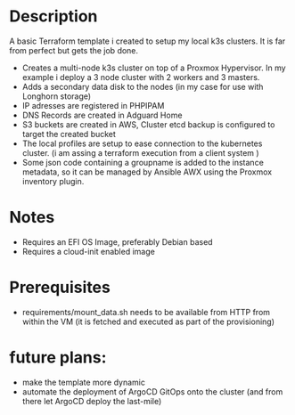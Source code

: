 # Description
A basic Terraform template i created to setup my local k3s clusters. It is far from perfect but gets the job done.

- Creates a multi-node k3s cluster on top of a Proxmox Hypervisor. In my example i deploy a 3 node cluster with 2 workers and 3 masters.
- Adds a secondary data disk to the nodes (in my case for use with Longhorn storage)
- IP adresses are registered in PHPIPAM
- DNS Records are created in Adguard Home
- S3 buckets are created in AWS, Cluster etcd backup is configured to target the created bucket
- The local profiles are setup to ease connection to the kubernetes cluster. (i am assing a terraform execution from a client system )
- Some json code containing a groupname is added to the instance metadata, so it can be managed by Ansible AWX using the Proxmox inventory plugin.

# Notes
- Requires an EFI OS Image, preferably Debian based
- Requires a cloud-init enabled image

# Prerequisites
- requirements/mount_data.sh needs to be available from HTTP from within the VM (it is fetched and executed as part of the provisioning)

# future plans:
- make the template more dynamic
- automate the deployment of ArgoCD GitOps onto the cluster (and from there let ArgoCD deploy the last-mile)